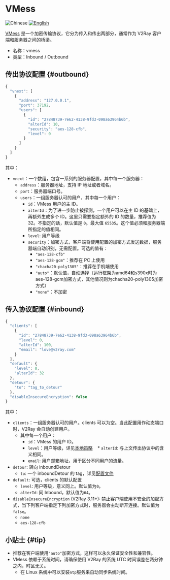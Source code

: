 # VMess

![Chinese](../../resources/chinesec.svg) [![English](../../resources/english.svg)](https://www.v2ray.com/en/configuration/protocols/vmess.html)

[VMess](https://www.v2ray.com/eng/protocols/vmess.html) 是一个加密传输协议，它分为传入和传出两部分，通常作为 V2Ray 客户端和服务器之间的桥梁。

* 名称：vmess
* 类型：Inbound / Outbound

## 传出协议配置 {#outbound}

```javascript
{
  "vnext": [
    {
      "address": "127.0.0.1",
      "port": 37192,
      "users": [
        {
          "id": "27848739-7e62-4138-9fd3-098a63964b6b",
          "alterId": 10,
          "security": "aes-128-cfb",
          "level": 0
        }
      ]
    }
  ]
}
```

其中：

* `vnext`：一个数组，包含一系列的服务器配置，其中每一个服务器：
  * `address`：服务器地址，支持 IP 地址或者域名。
  * `port`：服务器端口号。
  * `users`：一组服务器认可的用户，其中每一个用户：
    * `id`：VMess 用户的主 ID。
    * `alterId`：为了进一步防止被探测，一个用户可以在主 ID 的基础上，再额外生成多个 ID。这里只需要指定额外的 ID 的数量，推荐值为 32。不指定的话，默认值是 `0`。最大值 `65535`。这个值必须和服务器端所指定的值相同。
    * `level`: 用户等级
    * `security`：加密方式，客户端将使用配置的加密方式发送数据，服务器端自动识别，无需配置。可选的值有：
      * `"aes-128-cfb"`
      * `"aes-128-gcm"`：推荐在 PC 上使用
      * `"chacha20-poly1305"`：推荐在手机端使用
      * `"auto"`：默认值，自动选择（运行框架为amd64和s390x时为aes-128-gcm加密方式，其他情况则为chacha20-poly1305加密方式）
      * `"none"`：不加密

## 传入协议配置 {#inbound}

```javascript
{
  "clients": [
    {
      "id": "27848739-7e62-4138-9fd3-098a63964b6b",
      "level": 0,
      "alterId": 100,
      "email": "love@v2ray.com"
    }
  ],
  "default": {
    "level": 0,
    "alterId": 32
  },
  "detour": {
    "to": "tag_to_detour"
  },
  "disableInsecureEncryption": false
}
```

其中：

* `clients`：一组服务器认可的用户。clients 可以为空。当此配置用作动态端口时，V2Ray 会自动创建用户。
  * 其中每一个用户：
    * `id`：VMess 的用户 ID。
    * `level`：用户等级，详见[本地策略](../policy.md)
    * `alterId`: 与上文传出协议中的含义相同。
    * `email`: 用户邮箱地址，用于区分不同用户的流量。
* `detour`: 转向 inboundDetour
  * `to`: 一个 inboundDetour 的 tag，详见[配置文件](../02_protocols.md)
* `default`: 可选，clients 的默认配置
  * `level`: 用户等级，意义同上。默认值为`0`。
  * `alterId`: 同 Inbound，默认值为`64`。
* `disableInsecureEncryption` (V2Ray 3.11+): 禁止客户端使用不安全的加密方式，当下列客户端指定下列加密方式时，服务器会主动断开连接。默认值为`false`。
  * `none`
  * `aes-128-cfb`

## 小贴士 {#tip}

* 推荐在客户端使用`"auto"`加密方式，这样可以永久保证安全性和兼容性。
* VMess 依赖于系统时间，请确保使用 V2Ray 的系统 UTC 时间误差在两分钟之内，时区无关。
  * 在 Linux 系统中可以安装`ntp`服务来自动同步系统时间。
